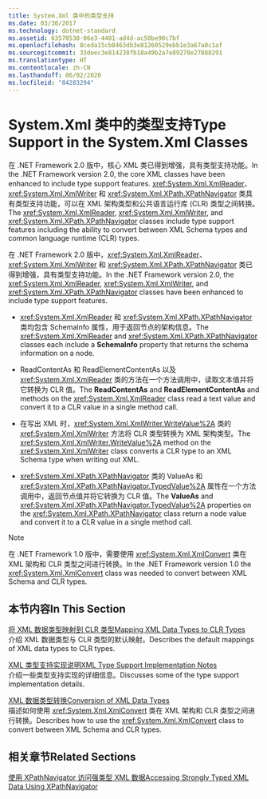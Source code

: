 ```yaml
---
title: System.Xml 类中的类型支持
ms.date: 03/30/2017
ms.technology: dotnet-standard
ms.assetid: 63570538-06e3-4401-ad4d-ac50be90c7bf
ms.openlocfilehash: 8ceda15cb8463db3e81260529ebb1e3a67a0c1af
ms.sourcegitcommit: 33deec3e814238fb18a49b2a7e89278e27888291
ms.translationtype: HT
ms.contentlocale: zh-CN
ms.lasthandoff: 06/02/2020
ms.locfileid: "84283294"
---
```

# <a name="type-support-in-the-systemxml-classes"></a><span data-ttu-id="18161-102">System.Xml 类中的类型支持</span><span class="sxs-lookup"><span data-stu-id="18161-102">Type Support in the System.Xml Classes</span></span>
<span data-ttu-id="18161-103">在 .NET Framework 2.0 版中，核心 XML 类已得到增强，具有类型支持功能。</span><span class="sxs-lookup"><span data-stu-id="18161-103">In the .NET Framework version 2.0, the core XML classes have been enhanced to include type support features.</span></span> <span data-ttu-id="18161-104"><xref:System.Xml.XmlReader>、<xref:System.Xml.XmlWriter> 和 <xref:System.Xml.XPath.XPathNavigator> 类具有类型支持功能，可以在 XML 架构类型和公共语言运行库 (CLR) 类型之间转换。</span><span class="sxs-lookup"><span data-stu-id="18161-104">The <xref:System.Xml.XmlReader>, <xref:System.Xml.XmlWriter>, and <xref:System.Xml.XPath.XPathNavigator> classes include type support features including the ability to convert between XML Schema types and common language runtime (CLR) types.</span></span>  
  
 <span data-ttu-id="18161-105">在 .NET Framework 2.0 版中，<xref:System.Xml.XmlReader>、<xref:System.Xml.XmlWriter> 和 <xref:System.Xml.XPath.XPathNavigator> 类已得到增强，具有类型支持功能。</span><span class="sxs-lookup"><span data-stu-id="18161-105">In the .NET Framework version 2.0, the <xref:System.Xml.XmlReader>, <xref:System.Xml.XmlWriter>, and <xref:System.Xml.XPath.XPathNavigator> classes have been enhanced to include type support features.</span></span>  
  
- <span data-ttu-id="18161-106"><xref:System.Xml.XmlReader> 和 <xref:System.Xml.XPath.XPathNavigator> 类均包含 SchemaInfo  属性，用于返回节点的架构信息。</span><span class="sxs-lookup"><span data-stu-id="18161-106">The <xref:System.Xml.XmlReader> and <xref:System.Xml.XPath.XPathNavigator> classes each include a **SchemaInfo** property that returns the schema information on a node.</span></span>  
  
- <span data-ttu-id="18161-107">ReadContentAs  和 ReadElementContentAs  以及 <xref:System.Xml.XmlReader> 类的方法在一个方法调用中，读取文本值并将它转换为 CLR 值。</span><span class="sxs-lookup"><span data-stu-id="18161-107">The **ReadContentAs** and **ReadElementContentAs** and methods on the <xref:System.Xml.XmlReader> class read a text value and convert it to a CLR value in a single method call.</span></span>  
  
- <span data-ttu-id="18161-108">在写出 XML 时，<xref:System.Xml.XmlWriter.WriteValue%2A> 类的 <xref:System.Xml.XmlWriter> 方法将 CLR 类型转换为 XML 架构类型。</span><span class="sxs-lookup"><span data-stu-id="18161-108">The <xref:System.Xml.XmlWriter.WriteValue%2A> method on the <xref:System.Xml.XmlWriter> class converts a CLR type to an XML Schema type when writing out XML.</span></span>  
  
- <span data-ttu-id="18161-109"><xref:System.Xml.XPath.XPathNavigator> 类的 ValueAs  和 <xref:System.Xml.XPath.XPathNavigator.TypedValue%2A> 属性在一个方法调用中，返回节点值并将它转换为 CLR 值。</span><span class="sxs-lookup"><span data-stu-id="18161-109">The **ValueAs** and <xref:System.Xml.XPath.XPathNavigator.TypedValue%2A> properties on the <xref:System.Xml.XPath.XPathNavigator> class return a node value and convert it to a CLR value in a single method call.</span></span>  
  
> [!NOTE]
> <span data-ttu-id="18161-110">在 .NET Framework 1.0 版中，需要使用 <xref:System.Xml.XmlConvert> 类在 XML 架构和 CLR 类型之间进行转换。</span><span class="sxs-lookup"><span data-stu-id="18161-110">In the .NET Framework version 1.0 the <xref:System.Xml.XmlConvert> class was needed to convert between XML Schema and CLR types.</span></span>  
  
## <a name="in-this-section"></a><span data-ttu-id="18161-111">本节内容</span><span class="sxs-lookup"><span data-stu-id="18161-111">In This Section</span></span>  
 [<span data-ttu-id="18161-112">将 XML 数据类型映射到 CLR 类型</span><span class="sxs-lookup"><span data-stu-id="18161-112">Mapping XML Data Types to CLR Types</span></span>](mapping-xml-data-types-to-clr-types.md)  
 <span data-ttu-id="18161-113">介绍 XML 数据类型与 CLR 类型的默认映射。</span><span class="sxs-lookup"><span data-stu-id="18161-113">Describes the default mappings of XML data types to CLR types.</span></span>  
  
 [<span data-ttu-id="18161-114">XML 类型支持实现说明</span><span class="sxs-lookup"><span data-stu-id="18161-114">XML Type Support Implementation Notes</span></span>](xml-type-support-implementation-notes.md)  
 <span data-ttu-id="18161-115">介绍一些类型支持实现的详细信息。</span><span class="sxs-lookup"><span data-stu-id="18161-115">Discusses some of the type support implementation details.</span></span>  
  
 [<span data-ttu-id="18161-116">XML 数据类型转换</span><span class="sxs-lookup"><span data-stu-id="18161-116">Conversion of XML Data Types</span></span>](conversion-of-xml-data-types.md)  
 <span data-ttu-id="18161-117">描述如何使用 <xref:System.Xml.XmlConvert> 类在 XML 架构和 CLR 类型之间进行转换。</span><span class="sxs-lookup"><span data-stu-id="18161-117">Describes how to use the <xref:System.Xml.XmlConvert> class to convert between XML Schema and CLR types.</span></span>  
  
## <a name="related-sections"></a><span data-ttu-id="18161-118">相关章节</span><span class="sxs-lookup"><span data-stu-id="18161-118">Related Sections</span></span>  
 [<span data-ttu-id="18161-119">使用 XPathNavigator 访问强类型 XML 数据</span><span class="sxs-lookup"><span data-stu-id="18161-119">Accessing Strongly Typed XML Data Using XPathNavigator</span></span>](accessing-strongly-typed-xml-data-using-xpathnavigator.md)
